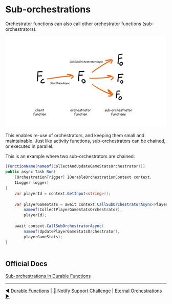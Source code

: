 # Sub-orchestrations

Orchestrator functions can also call other orchestrator functions (sub-orchestrators).

![Sub-orchestrations](diagrams/sub-orchestrators.png)

This enables re-use of orchestrators, and keeping them small and maintainable. Just like activity functions, sub-orchestrators can be chained, or executed in parallel.

This is an example where two sub-orchestrators are chained:

```csharp
[FunctionName(nameof(CollectAndUpdateGameStatsOrchestrator))]
public async Task Run(
    [OrchestrationTrigger] IDurableOrchestrationContext context,
    ILogger logger)
{
    var playerId = context.GetInput<string>();

    var playerGameStats = await context.CallSubOrchestratorAsync<PlayerGameStats>(
        nameof(CollectPlayerGameStatsOrchestrator),
        playerId);
    
    await context.CallSubOrchestratorAsync(
        nameof(UpdatePlayerGameStatsOrchestrator),
        playerGameStats);
}
    
```

## Official Docs

[Sub-orchestrations in Durable Functions](https://docs.microsoft.com/en-us/azure/azure-functions/durable/durable-functions-sub-orchestrations?tabs=csharp)

---
[◀ Durable Functions](durablefunctions.md) | [🔼 Notify Support Challenge](../NotifySupport/lesson/notifysupport.md) | [Eternal Orchestrations ▶](eternalorchestrations.md)
